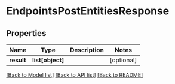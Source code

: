 # EndpointsPostEntitiesResponse

## Properties
Name | Type | Description | Notes
------------ | ------------- | ------------- | -------------
**result** | **list[object]** |  | [optional] 

[[Back to Model list]](../README.md#documentation-for-models) [[Back to API list]](../README.md#documentation-for-api-endpoints) [[Back to README]](../README.md)


